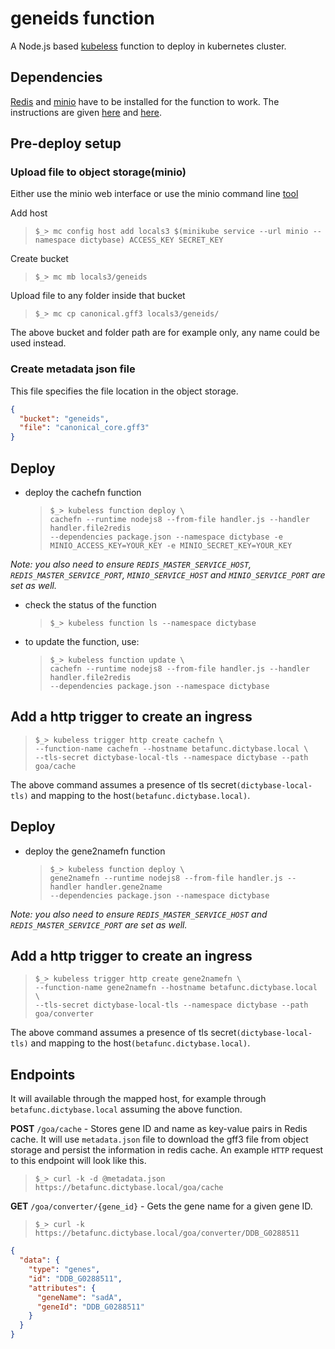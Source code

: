 # geneids function

A Node.js based [kubeless](https://kubeless.io) function to deploy in kubernetes cluster.

## Dependencies

[Redis](https://redis.io) and [minio](https://minio.io) have to be installed
for the function to work. The instructions are given
[here](https://github.com/dictyBase/Migration/blob/master/deploy.md#redis) and
[here](https://github.com/dictyBase/Migration/blob/master/deploy.md#object-storages3-compatible).

## Pre-deploy setup

### Upload file to object storage(minio)

Either use the minio web interface or use the minio command line
[tool](https://docs.minio.io/docs/minio-client-quickstart-guide.html)

Add host

> `$_> mc config host add locals3 $(minikube service --url minio --namespace dictybase) ACCESS_KEY SECRET_KEY`

Create bucket

> `$_> mc mb locals3/geneids`

Upload file to any folder inside that bucket

> `$_> mc cp canonical.gff3 locals3/geneids/`

The above bucket and folder path are for example only, any name could be used instead.

### Create metadata json file

This file specifies the file location in the object storage.

```json
{
  "bucket": "geneids",
  "file": "canonical_core.gff3"
}
```

## Deploy

- deploy the cachefn function

  > `$_> kubeless function deploy \`  
  > `cachefn --runtime nodejs8 --from-file handler.js --handler handler.file2redis`  
  > `--dependencies package.json --namespace dictybase -e MINIO_ACCESS_KEY=YOUR_KEY -e MINIO_SECRET_KEY=YOUR_KEY`

<em>Note: you also need to ensure `REDIS_MASTER_SERVICE_HOST`, `REDIS_MASTER_SERVICE_PORT`, `MINIO_SERVICE_HOST` and `MINIO_SERVICE_PORT` are set as well.</em>

- check the status of the function

  > `$_> kubeless function ls --namespace dictybase`

- to update the function, use:
  > `$_> kubeless function update \`  
  > `cachefn --runtime nodejs8 --from-file handler.js --handler handler.file2redis`  
  > `--dependencies package.json --namespace dictybase`

## Add a http trigger to create an ingress

> `$_> kubeless trigger http create cachefn \`  
> `--function-name cachefn --hostname betafunc.dictybase.local \`  
> `--tls-secret dictybase-local-tls --namespace dictybase --path goa/cache`

The above command assumes a presence of tls secret`(dictybase-local-tls)` and mapping
to the host`(betafunc.dictybase.local)`.

## Deploy

- deploy the gene2namefn function

  > `$_> kubeless function deploy \`  
  > `gene2namefn --runtime nodejs8 --from-file handler.js --handler handler.gene2name`  
  > `--dependencies package.json --namespace dictybase`

<em>Note: you also need to ensure `REDIS_MASTER_SERVICE_HOST` and `REDIS_MASTER_SERVICE_PORT` are set as well.</em>

## Add a http trigger to create an ingress

> `$_> kubeless trigger http create gene2namefn \`  
> `--function-name gene2namefn --hostname betafunc.dictybase.local \`  
> `--tls-secret dictybase-local-tls --namespace dictybase --path goa/converter`

The above command assumes a presence of tls secret`(dictybase-local-tls)` and mapping
to the host`(betafunc.dictybase.local)`.

## Endpoints

It will available through the mapped host, for example through
`betafunc.dictybase.local` assuming the above function.

**POST** `/goa/cache` - Stores gene ID and name as key-value pairs in Redis cache.
It will use `metadata.json` file to download the gff3 file from object storage and
persist the information in redis cache. An example `HTTP` request to this endpoint
will look like this.

> `$_> curl -k -d @metadata.json https://betafunc.dictybase.local/goa/cache`

**GET** `/goa/converter/{gene_id}` - Gets the gene name for a given gene ID.

> `$_> curl -k https://betafunc.dictybase.local/goa/converter/DDB_G0288511`

```json
{
  "data": {
    "type": "genes",
    "id": "DDB_G0288511",
    "attributes": {
      "geneName": "sadA",
      "geneId": "DDB_G0288511"
    }
  }
}
```
